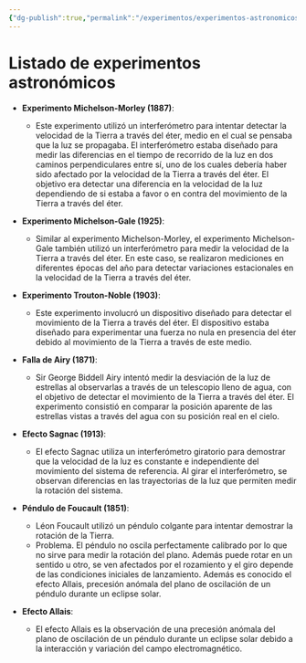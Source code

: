 ```yaml
---
{"dg-publish":true,"permalink":"/experimentos/experimentos-astronomicos/"}
---
```



# Listado de experimentos astronómicos

- **Experimento Michelson-Morley (1887)**:
  - Este experimento utilizó un interferómetro para intentar detectar la velocidad de la Tierra a través del éter, medio en el cual se pensaba que la luz se propagaba. El interferómetro estaba diseñado para medir las diferencias en el tiempo de recorrido de la luz en dos caminos perpendiculares entre sí, uno de los cuales debería haber sido afectado por la velocidad de la Tierra a través del éter. El objetivo era detectar una diferencia en la velocidad de la luz dependiendo de si estaba a favor o en contra del movimiento de la Tierra a través del éter.

- **Experimento Michelson-Gale (1925)**:
  - Similar al experimento Michelson-Morley, el experimento Michelson-Gale también utilizó un interferómetro para medir la velocidad de la Tierra a través del éter. En este caso, se realizaron mediciones en diferentes épocas del año para detectar variaciones estacionales en la velocidad de la Tierra a través del éter.

- **Experimento Trouton-Noble (1903)**:
  - Este experimento involucró un dispositivo diseñado para detectar el movimiento de la Tierra a través del éter. El dispositivo estaba diseñado para experimentar una fuerza no nula en presencia del éter debido al movimiento de la Tierra a través de este medio.

- **Falla de Airy (1871)**:
  - Sir George Biddell Airy intentó medir la desviación de la luz de estrellas al observarlas a través de un telescopio lleno de agua, con el objetivo de detectar el movimiento de la Tierra a través del éter. El experimento consistió en comparar la posición aparente de las estrellas vistas a través del agua con su posición real en el cielo.

- **Efecto Sagnac (1913)**:
  - El efecto Sagnac utiliza un interferómetro giratorio para demostrar que la velocidad de la luz es constante e independiente del movimiento del sistema de referencia. Al girar el interferómetro, se observan diferencias en las trayectorias de la luz que permiten medir la rotación del sistema.

- **Péndulo de Foucault (1851)**:
  - Léon Foucault utilizó un péndulo colgante para intentar demostrar la rotación de la Tierra. 
  - Problema. El péndulo no oscila perfectamente calibrado por lo que no sirve para medir la rotación del plano. Además puede rotar en un sentido u otro, se ven afectados por el rozamiento y el giro depende de las condiciones iniciales de lanzamiento. Además es conocido el efecto Allais, precesión anómala del plano de oscilación de un péndulo durante un eclipse solar.

- **Efecto Allais**:
  - El efecto Allais es la observación de una precesión anómala del plano de oscilación de un péndulo durante un eclipse solar debido a la interacción y variación del campo electromagnético.